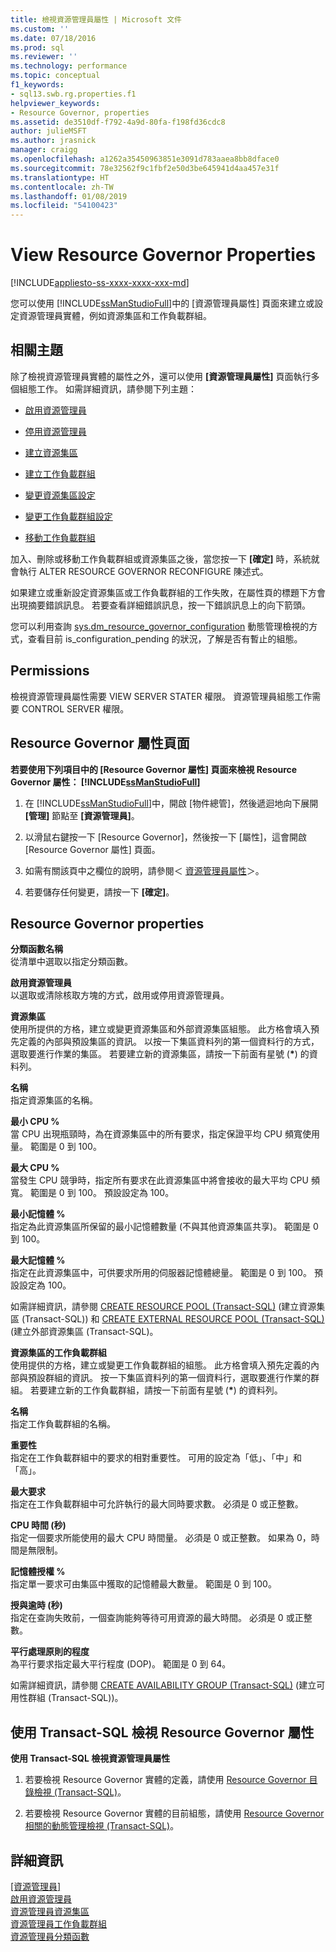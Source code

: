 ```yaml
---
title: 檢視資源管理員屬性 | Microsoft 文件
ms.custom: ''
ms.date: 07/18/2016
ms.prod: sql
ms.reviewer: ''
ms.technology: performance
ms.topic: conceptual
f1_keywords:
- sql13.swb.rg.properties.f1
helpviewer_keywords:
- Resource Governor, properties
ms.assetid: de3510df-f792-4a9d-80fa-f198fd36cdc8
author: julieMSFT
ms.author: jrasnick
manager: craigg
ms.openlocfilehash: a1262a35450963851e3091d783aaea8bb8dface0
ms.sourcegitcommit: 78e32562f9c1fbf2e50d3be645941d4aa457e31f
ms.translationtype: HT
ms.contentlocale: zh-TW
ms.lasthandoff: 01/08/2019
ms.locfileid: "54100423"
---
```

# <a name="view-resource-governor-properties"></a>View Resource Governor Properties
[!INCLUDE[appliesto-ss-xxxx-xxxx-xxx-md](../../includes/appliesto-ss-xxxx-xxxx-xxx-md.md)]

  您可以使用 [!INCLUDE[ssManStudioFull](../../includes/ssmanstudiofull-md.md)]中的 [資源管理員屬性] 頁面來建立或設定資源管理員實體，例如資源集區和工作負載群組。  
  
 ##  <a name="BeforeYouBegin"></a> 相關主題 
 除了檢視資源管理員實體的屬性之外，還可以使用 **[資源管理員屬性]** 頁面執行多個組態工作。 如需詳細資訊，請參閱下列主題：  
  
-   [啟用資源管理員](../../relational-databases/resource-governor/enable-resource-governor.md)  
  
-   [停用資源管理員](../../relational-databases/resource-governor/disable-resource-governor.md)  
  
-   [建立資源集區](../../relational-databases/resource-governor/create-a-resource-pool.md)  
  
-   [建立工作負載群組](../../relational-databases/resource-governor/create-a-workload-group.md)  
  
-   [變更資源集區設定](../../relational-databases/resource-governor/change-resource-pool-settings.md)  
  
-   [變更工作負載群組設定](../../relational-databases/resource-governor/change-workload-group-settings.md)  
  
-   [移動工作負載群組](../../relational-databases/resource-governor/move-a-workload-group.md)  
  
 加入、刪除或移動工作負載群組或資源集區之後，當您按一下 **[確定]** 時，系統就會執行 ALTER RESOURCE GOVERNOR RECONFIGURE 陳述式。  
  
 如果建立或重新設定資源集區或工作負載群組的工作失敗，在屬性頁的標題下方會出現摘要錯誤訊息。 若要查看詳細錯誤訊息，按一下錯誤訊息上的向下箭頭。  
  
 您可以利用查詢 [sys.dm_resource_governor_configuration](../../relational-databases/system-dynamic-management-views/sys-dm-resource-governor-configuration-transact-sql.md) 動態管理檢視的方式，查看目前 is_configuration_pending 的狀況，了解是否有暫止的組態。  
  
##  <a name="Permissions"></a> Permissions  
 檢視資源管理員屬性需要 VIEW SERVER STATER 權限。 資源管理員組態工作需要 CONTROL SERVER 權限。  
  
##  <a name="ViewRGProp"></a> Resource Governor 屬性頁面  
 **若要使用下列項目中的 [Resource Governor 屬性] 頁面來檢視 Resource Governor 屬性： [!INCLUDE[ssManStudioFull](../../includes/ssmanstudiofull-md.md)]**  
  
1.  在 [!INCLUDE[ssManStudioFull](../../includes/ssmanstudiofull-md.md)]中，開啟 [物件總管]，然後遞迴地向下展開 **[管理]** 節點至 **[資源管理員]**。  
  
2.  以滑鼠右鍵按一下 [Resource Governor]，然後按一下 [屬性]，這會開啟 [Resource Governor 屬性] 頁面。  
  
3.  如需有關該頁中之欄位的說明，請參閱＜ [資源管理員屬性](#RGProp)＞。  
  
4.  若要儲存任何變更，請按一下 **[確定]**。  
  
##  <a name="RGProp"></a> Resource Governor properties  
 **分類函數名稱**  
 從清單中選取以指定分類函數。  
  
 **啟用資源管理員**  
 以選取或清除核取方塊的方式，啟用或停用資源管理員。  
  
 **資源集區**  
 使用所提供的方格，建立或變更資源集區和外部資源集區組態。 此方格會填入預先定義的內部與預設集區的資訊。 以按一下集區資料列的第一個資料行的方式，選取要進行作業的集區。 若要建立新的資源集區，請按一下前面有星號 (**&#42;**) 的資料列。  
  
 **名稱**  
 指定資源集區的名稱。  
  
 **最小 CPU %**  
 當 CPU 出現瓶頸時，為在資源集區中的所有要求，指定保證平均 CPU 頻寬使用量。 範圍是 0 到 100。  
  
 **最大 CPU %**  
 當發生 CPU 競爭時，指定所有要求在此資源集區中將會接收的最大平均 CPU 頻寬。 範圍是 0 到 100。 預設設定為 100。  
  
 **最小記憶體 %**  
 指定為此資源集區所保留的最小記憶體數量 (不與其他資源集區共享)。 範圍是 0 到 100。  
  
 **最大記憶體 %**  
 指定在此資源集區中，可供要求所用的伺服器記憶體總量。 範圍是 0 到 100。 預設設定為 100。  
  
 如需詳細資訊，請參閱 [CREATE RESOURCE POOL &#40;Transact-SQL&#41;](../../t-sql/statements/create-resource-pool-transact-sql.md) (建立資源集區 (Transact-SQL)) 和 [CREATE EXTERNAL RESOURCE POOL &#40;Transact-SQL&#41;](../../t-sql/statements/create-external-resource-pool-transact-sql.md) (建立外部資源集區 (Transact-SQL)。  
  
 **資源集區的工作負載群組**  
 使用提供的方格，建立或變更工作負載群組的組態。 此方格會填入預先定義的內部與預設群組的資訊。 按一下集區資料列的第一個資料行，選取要進行作業的群組。 若要建立新的工作負載群組，請按一下前面有星號 (**&#42;**) 的資料列。  
  
 **名稱**  
 指定工作負載群組的名稱。  
  
 **重要性**  
 指定在工作負載群組中的要求的相對重要性。 可用的設定為「低」、「中」和「高」。  
  
 **最大要求**  
 指定在工作負載群組中可允許執行的最大同時要求數。 必須是 0 或正整數。  
  
 **CPU 時間 (秒)**  
 指定一個要求所能使用的最大 CPU 時間量。 必須是 0 或正整數。 如果為 0，時間是無限制。  
  
 **記憶體授權 %**  
 指定單一要求可由集區中獲取的記憶體最大數量。 範圍是 0 到 100。  
  
 **授與逾時 (秒)**  
 指定在查詢失敗前，一個查詢能夠等待可用資源的最大時間。 必須是 0 或正整數。  
  
 **平行處理原則的程度**  
 為平行要求指定最大平行程度 (DOP)。 範圍是 0 到 64。  
  
 如需詳細資訊，請參閱 [CREATE AVAILABILITY GROUP &#40;Transact-SQL&#41;](../../t-sql/statements/create-workload-group-transact-sql.md) (建立可用性群組 (Transact-SQL))。  
  
## <a name="view-resource-governor-properties-using-transact-sql"></a>使用 Transact-SQL 檢視 Resource Governor 屬性  
 **使用 Transact-SQL 檢視資源管理員屬性**  
  
1.  若要檢視 Resource Governor 實體的定義，請使用 [Resource Governor 目錄檢視 &#40;Transact-SQL&#41;](../../relational-databases/system-catalog-views/resource-governor-catalog-views-transact-sql.md)。  
  
2.  若要檢視 Resource Governor 實體的目前組態，請使用 [Resource Governor 相關的動態管理檢視 &#40;Transact-SQL&#41;](../../relational-databases/system-dynamic-management-views/resource-governor-related-dynamic-management-views-transact-sql.md)。  
  
## <a name="more-information"></a>詳細資訊
 [[資源管理員]](../../relational-databases/resource-governor/resource-governor.md)   
 [啟用資源管理員](../../relational-databases/resource-governor/enable-resource-governor.md)   
 [資源管理員資源集區](../../relational-databases/resource-governor/resource-governor-resource-pool.md)   
 [資源管理員工作負載群組](../../relational-databases/resource-governor/resource-governor-workload-group.md)   
 [資源管理員分類函數](../../relational-databases/resource-governor/resource-governor-classifier-function.md)  
  
  
